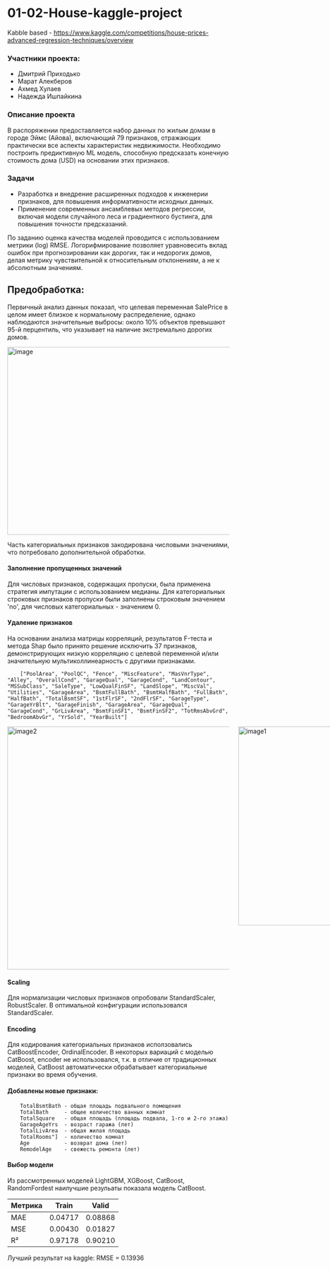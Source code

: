 # 01-02-House-kaggle-project

Kabble based - https://www.kaggle.com/competitions/house-prices-advanced-regression-techniques/overview

### Участники проекта:
* Дмитрий Приходько
* Марат Алекберов
* Ахмед Хулаев
* Надежда Ишпайкина

### Описание проекта
В распоряжении предоставляется набор данных по жилым домам в городе Эймс (Айова), включающий 79 признаков, отражающих практически все аспекты характеристик недвижимости. Необходимо построить предиктивную ML модель, способную предсказать конечную стоимость дома (USD) на основании этих признаков. 

### Задачи
* Разработка и внедрение расширенных подходов к инженерии признаков, для повышения информативности исходных данных.
* Применение современных ансамблевых методов регрессии, включая модели случайного леса и градиентного бустинга, для повышения точности предсказаний.

По заданию оценка качества моделей проводится с использованием метрики (log) RMSE. Логорифмирование позволяет уравновесить вклад ошибок при прогнозировании как дорогих, так и недорогих домов, делая метрику чувствительной к относительным отклонениям, а не к абсолютным значениям.

## Предобработка:
Первичный анализ данных показал, что целевая переменная SalePrice в целом имеет близкое к нормальному распределение, однако наблюдаются значительные выбросы: около 10% объектов превышают 95-й перцентиль, что указывает на наличие экстремально дорогих домов.

<img width="565" height="425" alt="image" src="https://github.com/user-attachments/assets/93d267d6-4618-46fc-95a6-0cae654553e7" />

Часть категориальных признаков закодирована числовыми значениями, что потребовало дополнительной обработки.
	
#### Заполнение пропущенных значений
Для числовых признаков, содержащих пропуски, была применена стратегия импутации с использованием медианы. Для категориальных строковых признаков пропуски были заполнены строковым значением 'no', для числовых категориальных - значением 0.

#### Удаление признаков
На основании анализа матрицы корреляций, результатов F-теста и метода Shap было принято решение исключить 37 признаков, демонстрирующих низкую корреляцию с целевой переменной и/или значительную мультиколлинеарность с другими признаками.
 
		["PoolArea", "PoolQC", "Fence", "MiscFeature", "MasVnrType", "Alley", "OverallCond", "GarageQual", "GarageCond", "LandContour", "MSSubClass", "SaleType", "LowQualFinSF", "LandSlope", "MiscVal", "Utilities", "GarageArea", "BsmtFullBath", "BsmtHalfBath", "FullBath", "HalfBath", "TotalBsmtSF", "1stFlrSF", "2ndFlrSF", "GarageType", "GarageYrBlt", "GarageFinish", "GarageArea", "GarageQual", "GarageCond", "GrLivArea", "BsmtFinSF1", "BsmtFinSF2", "TotRmsAbvGrd", "BedroomAbvGr", "YrSold", "YearBuilt"]

<div style="display: flex; align-items: flex-start; gap: 20px;">
  <img width="550" height="550" alt="image2" src="https://github.com/user-attachments/assets/224493cf-7bd9-4fae-a8e3-10579cc837cf" />
  <img width="380" height="450" alt="image1" src="https://github.com/user-attachments/assets/226f281e-663b-42d7-af54-d94787d58fbe" />
</div>

#### Scaling
Для нормализации числовых признаков опробовали StandardScaler, RobustScaler. В оптимальной конфигурации использовался StandardScaler. 
	
#### Encoding
Для кодирования категориальных признаков исползовались CatBoostEncoder, OrdinalEncoder. В некоторых вариаций с моделью CatBoost, encoder не использовался, т.к. в отличие от традиционных моделей, CatBoost автоматически обрабатывает категориальные признаки во время обучения.

#### Добавлены новые признаки:
		TotalBsmtBath - общая площадь подвального помещения    
		TotalBath     - общее количество ванных комнат
		TotalSquare   - общая площадь (площадь подвала, 1-го и 2-го этажа)
		GarageAgeYrs  - возраст гаража (лет)
		TotalLivArea  - общая жилая площадь
		TotalRooms"]  - количество комнат
		Age           - возврат дома (лет) 
		RemodelAge    - свежесть ремонта (лет)
  
#### Выбор модели
Из рассмотренных моделей LightGBM, XGBoost, CatBoost, RandomFordest наилучшие резульаты показала модель CatBoost.

| Метрика       | Train            | Valid           |
|---------------|-----------------|----------------|
| MAE           | 0.04717         | 0.08868        |
| MSE           | 0.00430         | 0.01827        |
| R²            | 0.97178         | 0.90210        |

Лучший результат на kaggle: RMSE = 0.13936
